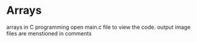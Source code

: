 # Arrays
arrays in C programming
open main.c file to view the code.
output image files are menstioned in comments
